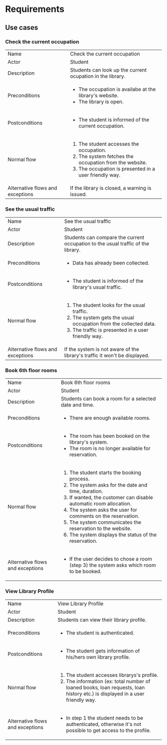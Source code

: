 # Requirements 

## Use cases

### Check the current occupation

<table>
  <tr>
    <td>Name</td>
    <td>Check the current occupation</td>
  </tr>
  <tr>
    <td>Actor</td>
    <td>Student</td>
  </tr>
  <tr>
    <td>Description</td>
    <td>Students can look up the current ocupation in the library.</td>
  </tr>
  <tr>
    <td>Preconditions</td>
    <td>
      <ul>
        <li>The occupation is availabe at the library's website.</li>
        <li>The library is open.</li>
      </ul>
    </td>
  </tr>
  <tr>
    <td>Postconditions</td>
    <td>
      <ul>
        <li>The student is informed of the current occupation.</li>
      </ul>
    </td>
  </tr>
  <tr>
    <td>Normal flow</td>
    <td>
      <ol>
        <li>The student accesses the occupation.</li>
        <li>The system fetches the occupation from the website.</li>
        <li>The occupation is presented in a user friendly way.</li>
      </ol>
    </td>
  </tr>
  <tr>
    <td>Alternative flows and exceptions</td>
    <td>If the library is closed, a warning is issued.</td>
  </tr>
</table>


### See the usual traffic

<table>
  <tr>
    <td>Name</td>
    <td>See the usual traffic</td>
  </tr>
  <tr>
    <td>Actor</td>
    <td>Student</td>
  </tr>
  <tr>
    <td>Description</td>
    <td>Students can compare the current occupation to the usual traffic of the library.</td>
  </tr>
  <tr>
    <td>Preconditions</td>
    <td>
      <ul>
        <li>Data has already been collected.</li>
      </ul>
    </td>
  </tr>
  <tr>
    <td>Postconditions</td>
    <td>
      <ul>
        <li>The student is informed of the library's usual traffic.</li>
      </ul>
    </td>
  </tr>
  <tr>
    <td>Normal flow</td>
    <td>
      <ol>
        <li>The student looks for the usual traffic.</li>
        <li>The system gets the usual occupation from the collected data.</li>
        <li>The traffic is presented in a user friendly way.</li>
      </ol>
    </td>
  </tr>
  <tr>
    <td>Alternative flows and exceptions</td>
    <td>If the system is not aware of the library's traffic it won't be displayed.</td>
  </tr>
</table>

### Book 6th floor rooms

<table>
  <tr>
    <td>Name</td>
    <td>Book 6th floor rooms</td>
  </tr>
  <tr>
    <td>Actor</td>
    <td>Student</td>
  </tr>
  <tr>
    <td>Description</td>
    <td>Students can book a room for a selected date and time.</td>
  </tr>
  <tr>
    <td>Preconditions</td>
    <td>
      <ul>
        <li>There are enough available rooms.</li>
      </ul>
    </td>
  </tr>
  <tr>
    <td>Postconditions</td>
    <td>
      <ul>
        <li>The room has been booked on the library's system.</li>
        <li>The room is no longer available for reservation.</li>
      </ul>
    </td>
  </tr>
  <tr>
    <td>Normal flow</td>
    <td>
      <ol>
        <li>The student starts the booking process.</li>
        <li>The system asks for the date and time, duration.</li>
        <li>If wanted, the customer can disable automatic room allocation.</li>
        <li>The system asks the user for comments on the reservation.</li>
        <li>The system communicates the reservation to the website.</li>
        <li>The system displays the status of the reservation.</li>
      </ol>
    </td>
  </tr>
  <tr>
    <td>Alternative flows and exceptions</td>
    <td>
      <ul>
        <li>If the user decides to chose a room (step 3) the system asks which room to be booked.</li>
      </ul>
    </td>
  </tr>
</table>


### View Library Profile  

<table>
  <tr>
    <td>Name</td>
    <td>View Library Profile</td>
  </tr>
  <tr>
    <td>Actor</td>
    <td>Student</td>
  </tr>
  <tr>
    <td>Description</td>
    <td>Students can view their library profile.</td>
  </tr>
  <tr>
    <td>Preconditions</td>
    <td>
      <ul>
        <li>The student is authenticated.</li>
      </ul>
    </td>
  </tr>
  <tr>
    <td>Postconditions</td>
    <td>
      <ul>
        <li>The student gets information of his/hers own library profile.</li>
      </ul>
    </td>
  </tr>
  <tr>
    <td>Normal flow</td>
    <td>
      <ol>
        <li>The student accesses librarys's profile.</li>
        <li>The information (ex: total number of loaned books, loan requests, loan history etc.) is displayed in a user friendly way.</li>
      </ol>
    </td>
  </tr>
  <tr>
    <td>Alternative flows and exceptions</td>
    <td>
      <ul>
        <li>In step 1 the student needs to be authenticated, otherwise it's not possible to get access to the profile.</li>
      </ul>
    </td>
  </tr>
</table>


